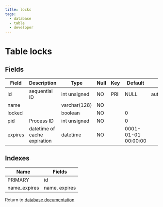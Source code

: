 ```yaml
---
title: locks
tags:
  - database
  - table
  - developer
---
```

# Table locks



## Fields

| Field   | Description                  | Type         | Null | Key | Default             | Extra          |
| ------- | ---------------------------- | ------------ | ---- | --- | ------------------- | -------------- |
| id      | sequential ID                | int unsigned | NO   | PRI | NULL                | auto_increment |
| name    |                              | varchar(128) | NO   |     |                     |                |
| locked  |                              | boolean      | NO   |     | 0                   |                |
| pid     | Process ID                   | int unsigned | NO   |     | 0                   |                |
| expires | datetime of cache expiration | datetime     | NO   |     | 0001-01-01 00:00:00 |                |

## Indexes

| Name         | Fields        |
| ------------ | ------------- |
| PRIMARY      | id            |
| name_expires | name, expires |


Return to [database documentation](/spec/database/)
